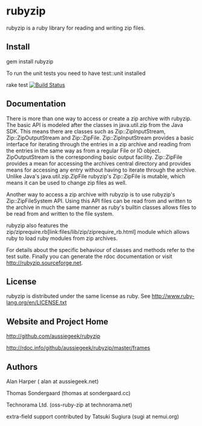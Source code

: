 rubyzip
=======

rubyzip is a ruby library for reading and writing zip files.

Install
-------

  gem install rubyzip


To run the unit tests you need to have test::unit installed

  rake test
[![Build Status](https://secure.travis-ci.org/aussiegeek/rubyzip.png)](http://travis-ci.org/aussiegeek/rubyzip)

Documentation
-------------


There is more than one way to access or create a zip archive with
rubyzip. The basic API is modeled after the classes in
java.util.zip from the Java SDK. This means there are classes such
as Zip::ZipInputStream, Zip::ZipOutputStream and
Zip::ZipFile. Zip::ZipInputStream provides a basic interface for
iterating through the entries in a zip archive and reading from the
entries in the same way as from a regular File or IO
object. ZipOutputStream is the corresponding basic output
facility. Zip::ZipFile provides a mean for accessing the archives
central directory and provides means for accessing any entry without
having to iterate through the archive. Unlike Java's
java.util.zip.ZipFile rubyzip's Zip::ZipFile is mutable, which means
it can be used to change zip files as well.

Another way to access a zip archive with rubyzip is to use rubyzip's
Zip::ZipFileSystem API. Using this API files can be read from and
written to the archive in much the same manner as ruby's builtin
classes allows files to be read from and written to the file system.

rubyzip also features the
zip/ziprequire.rb[link:files/lib/zip/ziprequire_rb.html] module which
allows ruby to load ruby modules from zip archives.

For details about the specific behaviour of classes and methods refer
to the test suite. Finally you can generate the rdoc documentation or
visit http://rubyzip.sourceforge.net.

License
-------

rubyzip is distributed under the same license as ruby. See
http://www.ruby-lang.org/en/LICENSE.txt


Website and Project Home
------------------------

http://github.com/aussiegeek/rubyzip

http://rdoc.info/github/aussiegeek/rubyzip/master/frames

Authors
-------

Alan Harper ( alan at aussiegeek.net)

Thomas Sondergaard (thomas at sondergaard.cc)

Technorama Ltd. (oss-ruby-zip at technorama.net)

extra-field support contributed by Tatsuki Sugiura (sugi at nemui.org)